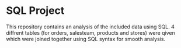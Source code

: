 # SQL Project
This repository contains an analysis of the included data using SQL. 
4 diffrent tables (for orders, salesteam, products and stores)  were qiven which were joined together using SQL syntax for smooth analysis.
